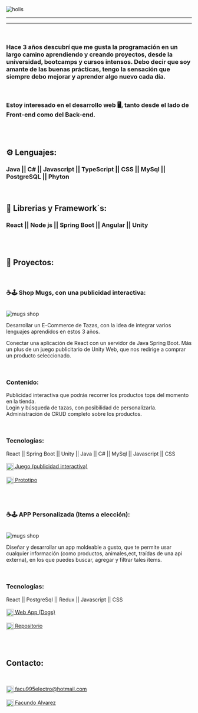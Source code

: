 <img align="center" src="https://i.postimg.cc/W4qxGgd3/banner-github.png" alt="holis">

<hr/>
<hr/>
<br/>

### Hace 3 años descubrí que me gusta la programación en un largo camino aprendiendo y creando proyectos, desde la universidad, bootcamps y cursos intensos. Debo decir que soy amante de las buenas prácticas, tengo la sensación que siempre debo mejorar y aprender algo nuevo cada día.

<br>

### Estoy interesado en el desarrollo web 🖥️, tanto desde el lado de Front-end como del Back-end.

 <br>
<br>

## ⚙️ Lenguajes:

### Java || C# || Javascript || TypeScript || CSS || MySql || PostgreSQL || Phyton

<br>

## 🔧 Librerias y Framework´s:

### React || Node js || Spring Boot || Angular || Unity

 <br>
 <br>

## 📄 Proyectos:

 <br>

### ☕🕹️ Shop Mugs, con una publicidad interactiva:

<br>
<img src="https://i.postimg.cc/5tJMwzKb/1228014.png" alt="mugs shop" />

 <br>

Desarrollar un E-Commerce de Tazas, con la idea de integrar varios lenguajes aprendidos en estos 3 años.

Conectar una aplicación de React con un servidor de Java Spring Boot. Más un plus de un juego publicitario de Unity Web, que nos redirige a comprar un producto seleccionado.

<br>

### Contenido:

Publicidad interactiva que podrás recorrer los productos tops del momento en la tienda.<br>
Login y búsqueda de tazas, con posibilidad de personalizarla.<br>
Administración de CRUD completo sobre los productos.<br>

 <br>

### Tecnologías:

React || Spring Boot || Unity || Java || C# || MySql || Javascript || CSS
<br><br>
<a href="https://finstory.github.io/" fontSize="34">
<img align="center" src="https://user-images.githubusercontent.com/76783198/183678369-e773f0f2-6f7b-4921-acac-36155eae3322.svg" width="20" height="20"/>
Juego (publicidad interactiva)
</a>
<br><br>
<a href="https://www.figma.com/proto/FN636CrOBoBI7Fy6HYiFAg/Tienda?node-id=0%3A1&scaling=min-zoom&page-id=0%3A1&starting-point-node-id=160%3A14" fontSize="34">
<img align="center" src="https://user-images.githubusercontent.com/76783198/183678369-e773f0f2-6f7b-4921-acac-36155eae3322.svg" width="20" height="20"/>
Prototipo
</a>

 <br>

 <br>

### ☕🕹️ APP Personalizada (Items a elección):

<br>

<img src="https://i.postimg.cc/tC1yypVQ/perros.png" alt="mugs shop" />

 <br>

Diseñar y desarrollar un app moldeable a gusto, que te permite usar cualquier información (como productos, animales,ect, traídas de una api externa), en los que puedes buscar, agregar y filtrar tales items.

 <br>

### Tecnologías:

React || PostgreSql || Redux || Javascript || CSS
<br><br>
<a href="https://finstory.github.io/ApiDogs/home/1" fontSize="34">
<img align="center" src="https://user-images.githubusercontent.com/76783198/183678369-e773f0f2-6f7b-4921-acac-36155eae3322.svg" width="20" height="20"/>
Web App (Dogs)
</a>
<br><br>
<a href="https://github.com/finstory/ApiDogs" fontSize="34">
<img align="center" src="https://user-images.githubusercontent.com/76783198/183678369-e773f0f2-6f7b-4921-acac-36155eae3322.svg" width="20" height="20"/>
Repositorio
</a>

 <br><br>


## Contacto:
<br>
<p>
    <a href="https://facu995electro@hotmail.com">
      <img align="center" width="20px" src="https://i.postimg.cc/nLXqGsXS/panorama.png"/>
      facu995electro@hotmail.com
    </a>    
    <br><br>
    <a href="https://www.linkedin.com/in/facundo-alvarez-983147238/">
      <img align="center" width="20px" src="https://i.postimg.cc/NfPM7dRY/download.png"/>
     Facundo Alvarez
    </a>
<p/>
